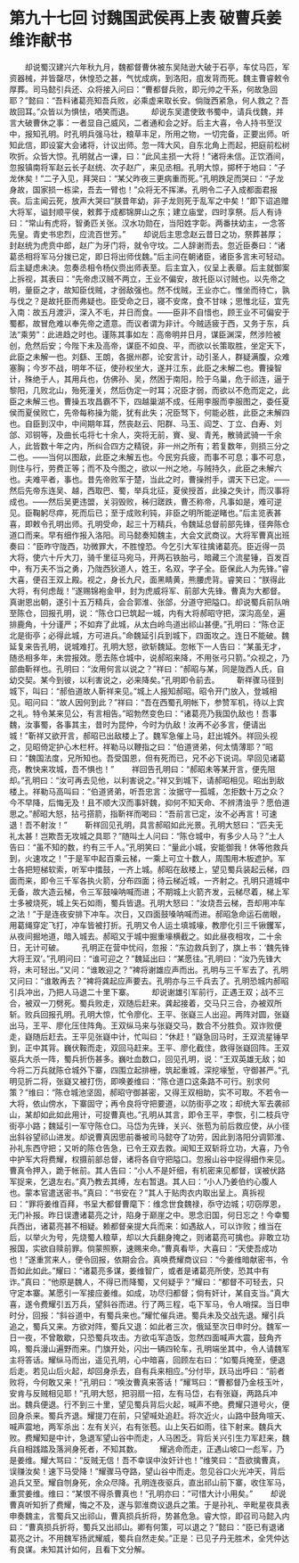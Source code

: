 # 第九十七回 讨魏国武侯再上表 破曹兵姜维诈献书



　　却说蜀汉建兴六年秋九月，魏都督曹休被东吴陆逊大破于石亭，车仗马匹，军资器械，并皆罄尽，休惶恐之甚，气忧成病，到洛阳，疽发背而死。魏主曹睿敕令厚葬。司马懿引兵还、众将接入问曰：“曹都督兵败，即元帅之干系，何故急回耶？”懿曰：“吾料诸葛亮知吾兵败，必乘虚来取长安。倘陇西紧急，何人救之？吾故回耳。”众皆以为惧怯，哂笑而退。
　　却说东吴遣使致书蜀中，请兵伐魏，并言大破曹休之事：一者显自己威风，二者通和会之好。后主大喜，令人持书至汉中，报知孔明。时孔明兵强马壮，粮草丰足，所用之物，一切完备，正要出师。听知此信，即设宴大会诸将，计议出师。忽一阵大风，自东北角上而起，把庭前松树吹折。众皆大惊。孔明就占一课，曰：“此风主损一大将！”诸将未信。正饮酒间，忽报镇南将军赵云长子赵统、次子赵广，来见丞相。孔明大惊，掷杯于地曰：“子龙休矣！”二子入见，拜哭曰：“某父昨夜三更病重而死。”孔明跌足而哭曰：“子龙身故，国家损一栋梁，吾去一臂也！”众将无不挥涕。孔明令二子入成都面君报丧。后主闻云死，放声大哭曰“朕昔年幼，非子龙则死于乱军之中矣！”即下诏追赠大将军，谥封顺平侯，敕葬于成都锦屏山之东；建立庙堂，四时享祭。后人有诗曰：“常山有虎将，智勇匹关张。汉水功勋在，当阳姓字彰。两番扶幼主，一念答先皇。青史书忠烈，应流百世芳。”
　　却说后主思念赵云昔日之功，祭葬甚厚；封赵统为虎贲中郎，赵广为牙门将，就令守坟。二人辞谢而去。忽近臣奏曰：“诸葛丞相将军马分拨已定，即日将出师伐魏。”后主问在朝诸臣，诸臣多言未可轻动。后主疑虑未决。忽奏丞相令杨仪赍出师表至。后主宜入，仪呈上表章。后主就御案上拆视，其表曰：“先帝虑汉贼不两立，王业不偏安，故托臣以讨贼也。以先帝之明，量臣之才，故知臣伐贼，才弱敌强也。然不伐贼，王业亦亡。惟坐而待亡，孰与伐之？是故托臣而弗疑也。臣受命之日，寝不安席，食不甘味；思惟北征，宜先入南：故五月渡沪，深入不毛，并日而食。——臣非不自惜也，顾王业不可偏安于蜀都，故冒危难以奉先帝之遗意。而议者谓为非计。今贼适疲于西，又务于东，兵法“乘劳”：此进趋之时也。谨陈其事如左：高帝明并日月，谋臣渊深，然涉险被创，危然后安；今陛下未及高帝，谋臣不如良、平，而欲以长策取胜，坐定天下，此臣之未解一也。刘繇、王朗，各据州郡，论安言计，动引圣人，群疑满腹，众难塞胸；今岁不战，明年不征，使孙权坐大，遂并江东，此臣之未解二也。曹操智计，殊绝于人，其用兵也，仿佛孙、吴，然困于南阳，险于乌巢，危于祁连，逼于黎阳，几败北山，殆死潼关，然后伪定一时耳；况臣才弱，而欲以不危而定之，此臣之未解三也。曹操五攻昌霸不下，四越巢湖不成，任用李服而李服图之，委任夏侯而夏侯败亡，先帝每称操为能，犹有此失；况臣驽下，何能必胜，此臣之未解四也。自臣到汉中，中间期年耳，然丧赵云、阳群、马玉、阎芝、丁立、白寿、刘郃、邓铜等，及曲长屯将七十余人，突将无前，賨、叟、青羌，散骑武骑一千余人，此皆数十年之内，所纠合四方之精锐，非一州之所有；若复数年，则损三分之二也。——当何以图敌，此臣之未解五也。今民穷兵疲，而事不可息；事不可息，则住与行，劳费正等；而不及今图之，欲以一州之地，与贼持久，此臣之未解六也。夫难平者，事也。昔先帝败军于楚，当此之时，曹操拊手，谓天下已定。——然后先帝东连吴、越，西取巴、蜀，举兵北征，夏侯授首，此操之失计，而汉事将成也。——然后吴更违盟，关羽毁败，秭归蹉跌，曹丕称帝，凡事如是，难可逆见。臣鞠躬尽瘁，死而后已；至于成败利钝，非臣之明所能逆睹也。”后主览表甚喜，即敕令孔明出师。孔明受命，起三十万精兵，令魏延总督前部先锋，径奔陈仓道口而来。早有细作报入洛阳。司马懿奏知魏主，大会文武商议。大将军曹真出班奏曰：“臣昨守陇西，功微罪大，不胜惶恐。今乞引大军往擒诸葛亮。臣近得一员大将，使六十斤大刀，骑千里征马宛马，开两石铁胎弓，暗藏三个流星锤，百发百中，有万夫不当之勇，乃陇西狄道人，姓王，名双，字子全。臣保此人为先锋。”睿大喜，便召王双上殿。视之，身长九尺，面黑睛黄，熊腰虎背。睿笑曰：“朕得此大将，有何虑哉！”遂赐锦袍金甲，封为虎威将军、前部大先锋。曹真为大都督。真谢恩出朝，遂引十五万精兵，会合郭淮、张郃，分道守把隘口。却说蜀兵前队哨至陈仓，回报孔明，说：“陈仓口已筑起一城，内有大将郝昭守把，深沟高垒，遍排鹿角，十分谨严；不如弃了此城，从太白岭鸟道出祁山甚便。”孔明曰：“陈仓正北是街亭；必得此城，方可进兵。”命魏延引兵到城下，四面攻之。连日不能破。魏延复来告孔明，说城难打。孔明大怒，欲斩魏延。忽帐下一人告曰：“某虽无才，随丞相多年，未尝报效。愿去陈仓城中，说郝昭来降，不用张弓只箭。”众视之，乃部曲靳祥也。孔明曰：“汝用何言以说之？”祥曰：“郝昭与某，同是陇西人氏，自幼交契。某今到彼，以利害说之，必来降矣。”孔明即令前去。
　　靳祥骤马径到城下，叫曰：“郝伯道故人靳祥来见。”城上人报知郝昭。昭令开门放入，登城相见。昭问曰：“故人因何到此？”祥曰：“吾在西蜀孔明帐下，参赞军机，待以上宾之礼。特令某来见公，有言相告。”昭勃然变色曰：“诸葛亮乃我国仇敌也！吾事魏，汝事蜀，各事其主，昔时为昆仲，今时为仇敌！汝再不必多言，便请出城！”靳祥又欲开言，郝昭已出敌楼上了。魏军急催上马，赶出城外。祥回头视之，见昭倚定护心木栏杆。祥勒马以鞭指之曰：“伯道贤弟，何太情薄耶？”昭曰：“魏国法度，兄所知也。吾受国恩，但有死而已，兄不必下说词。早回见诸葛亮，教快来攻城，吾不惧也！”
　　祥回告孔明曰：“郝昭未等某开言，便先阻却。”孔明曰：“汝可再去见他，以利害说之。”祥又到城下，请郝昭相见。昭出到敌楼上。祥勒马高叫曰：“伯道贤弟，听吾忠言：汝据守一孤城，怎拒数十万之众？今不早降，后悔无及！且不顺大汉而事奸魏，抑何不知天命、不辨清浊乎？愿伯道思之。”郝昭大怒，拈弓搭箭，指靳祥而喝曰：“吾前言已定，汝不必再言！可速退！吾不射汝！”
　　靳祥回见孔明，具言郝昭如此光景。孔明大怒曰：“匹夫无礼太甚！岂欺吾无攻城之具耶？”随叫土人问曰：“陈仓城中，有多少人马？”土人告曰：“虽不知的数，约有三千人。”孔明笑曰：“量此小城，安能御我！休等他救兵到，火速攻之！”于是军中起百乘云梯，一乘上可立十数人，周围用木板遮护。军士各把短梯软索，听军中擂鼓，一齐上城。郝昭在敌楼上，望见蜀兵装起云梯，四面而来，即令三千军各执火箭，分布四面；待云梯近城，一齐射之。孔明只道城中无备，故大造云梯，令三军鼓噪呐喊而进；不期城上火箭齐发，云梯尽着，梯上军士多被烧死，城上矢石如雨，蜀兵皆退。孔明大怒曰：“汝烧吾云梯，吾却用冲车之法！”于是连夜安排下冲车。次日，又四面鼓嗓呐喊而进。郝昭急命运石凿眼，用葛绳穿定飞打，冲车皆被打折。孔明又令人运土填城壕，教廖化引三千锹钁军，从夜间掘地道，暗入城去。郝昭又于城中掘重壕横截之。如此昼夜相攻，二十余日，无计可破。
　　孔明正在营中忧闷，忽报：“东边救兵到了，旗上书：‘魏先锋大将王双’。”孔明问曰：“谁可迎之？”魏延出曰：“某愿往。”孔明曰：“汝乃先锋大将，未可轻出。”又问：“谁敢迎之？”裨将谢雄应声而出。孔明与三千军去了。孔明又问曰：“谁敢再去？”裨将龚起应声要去。孔明亦与三千兵去了。孔明恐城内郝昭引兵冲出，乃把人马退二十里下寨。
　　却说谢雄引军前行，正遇王双；战不三合，被双一刀劈死。蜀兵败走，双随后赶来。龚起接着，交马只三合，办被双所斩。败兵回报孔明。孔明大惊，忙令廖化、王平、张嶷三人出迎。两阵对圆，张嶷出马，王平、廖化压住阵角。王双纵马来与张嶷交马，数合不分胜负。双诈败便走，嶷随后赶去。王平见张嶷中计，忙叫曰：“休赶！”嶷急回马时，王双流星锤早到，正中其背。巍伏鞍而走，双回马赶来。王平、廖化截住，救得张嶷回阵。王双驱兵大杀一阵，蜀兵折伤甚多。巍吐血数口，回见孔明，说：“王双英雄无敌；如今将二万兵就陈仓城外下寨，四围立起排栅，筑起重城，深挖壕堑，守御甚严。”孔明见折二将，张嶷又被打伤，即唤姜维曰：“陈仓道口这条路不可行。别求何策？”维曰：“陈仓城池坚固，郝昭守御甚密，又得王双相助，实不可取。不若令一大将，依山傍水，下寨固守；再令良将守把要道，以防街亭之攻；却统大军去袭祁山，某却如此如此用计，可捉曹真也。”孔明从其言，即令王平，李恢，引二枝兵守街亭小路；魏延引一军守陈仓口。马岱为先锋，关兴、张苞为前后救应使，从小径出斜谷望祁山进发。却说曹真因思前番被司马懿夺了功劳，因此到洛阳分调郭淮、孙礼东西守把；又听的陈仓告急，已令王双去救。闻知王双斩将立功，大喜，乃令中护军大将费耀，权摄前部总督，诸将各自守把隘口。忽报山谷中捉得细作来见。曹真令押入，跪于帐前。其人告曰：“小人不是奸细，有机密来见都督，误被伏路军捉来，乞退左右。”真乃教去其缚，左右暂退。其人曰：“小人乃姜伯约心腹人也。蒙本官遣送密书。”真曰：“书安在？”其人于贴肉衣内取出呈上。真拆视曰：“罪将姜维百拜，书呈大都督曹麾下：维念世食魏禄，忝守边城；叨窃厚恩，无门补报。昨日误遭诸葛亮之计，陷身于巅崖之中。思念旧国，何日忘之！今幸蜀兵西出，诸葛亮甚不相疑。赖都督亲提大兵而来：如遇敌人，可以诈败；维当在后，以举火为号，先烧蜀人粮草，却以大兵翻身掩之，则诸葛亮可擒也。非敢立功报国，实欲自赎前罪。倘蒙照察，速赐来命。”曹真看毕，大喜曰：“天使吾成功也！”遂重赏来人，便令回报，依期会合。真唤费耀商议曰：“今姜维暗献密书，令吾如此如此。”耀曰：“诸葛亮多谋，姜维智广，或者是诸葛亮所使，恐其中有诈。”真曰：“他原是魏人，不得已而降蜀，又何疑乎？”耀曰：“都督不可轻去，只守定本寨。某愿引一军接应姜维。如成，功尽归都督；倘有奸计，某自支当。”真大喜，遂令费耀引五万兵，望斜谷而进。行了两三程，屯下军马，令人哨探。当日申时分，回报：“斜谷道中，有蜀兵来也。”耀忙催兵进。蜀兵未及交战先退。耀引兵追之，蜀兵又来。方欲对阵，蜀兵又退：如此者三次，俄延至次日申时分。魏军一日一夜，不曾敢歇，只恐蜀兵攻击。方欲屯军造饭，忽然四面喊声大震，鼓角齐鸣，蜀兵漫山遍野而来。门旗开处，闪出一辆四轮车，孔明端坐其中，令人请魏军主将答话。耀纵马而出，遥见孔明，心中暗喜，回顾左右曰：“如蜀兵掩至，便退后走。若见山后火起，却回身杀去，自有兵来相应。”分付毕，跃马出呼曰：“前者败将，今何敢又来！”孔明曰：“唤汝曹真来答话！”耀骂曰：“曹都督乃金枝玉叶，安肯与反贼相见耶！”孔明大怒，把羽扇一招，左有马岱，右有张嶷，两路兵冲出。魏兵便退。行不到三十里，望见蜀兵背后火起，喊声不绝。费耀只道号火，便回身杀来。蜀兵齐退。耀提刀在前，只望喊处追赶。将次近火，山路中鼓角喧天、喊声震地，两军杀出：左有关兴，右有张苞。山上矢石如雨，往下射来。魏兵大败。费耀知是中计，急退军望山谷中而走，人马困乏。背后关兴引生力军赶来，魏兵自相践踏及落涧身死者，不知其数。
　　耀逃命而走，正遇山坡口一彪军，乃是姜维。耀大骂曰：“反贼无信！吾不幸误中汝奸计也！”维笑曰：“吾欲擒曹真，误赚汝矣！速下马受降！”耀骤马夺路，望山谷中而走。忽见谷口火光冲天，背后追兵又至。耀自刎身死，余众尽降。孔明连夜驱兵，直出祁山前下寨，收住军马，重赏姜维。维曰：“某恨不得杀曹真也！”孔明亦曰：“可惜大计小用矣。”
　　却说曹真听知折了费耀，悔之不及，遂与郭淮商议退兵之策。于是孙礼、辛毗星夜具表申奏魏主，言蜀兵又出祁山，曹真损兵折将，势甚危急。睿大惊，即召司马懿入内曰：“曹真损兵折将，蜀兵又出祁山。卿有何策，可以退之？”懿曰：“臣已有退诸葛亮之计。不用魏军扬武耀威，蜀兵自然走矣。”正是：已见子丹无胜术，全凭仲达有良谋。未知其计如何，且看下文分解。


